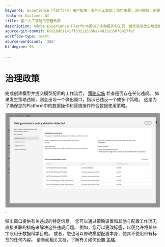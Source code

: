 ```yaml
---
keywords: Experience Platform；用户指南；客户人工智能；热门主题；访问控制；创建模型；
feature: Customer AI
title: 客户人工智能的管理政策
description: Adobe Experience Platform提供了多种服务和工具，使您能够放心地控制收集的体验数据。
source-git-commit: 66d20dc1141ff33211635ba74d320350f8b27fb7
workflow-type: tm+mt
source-wordcount: '186'
ht-degree: 0%

---
```



# 治理政策

完成创建模型并提交模型配置的工作流后， [策略实施](/help/data-governance/enforcement/auto-enforcement.md) 检查是否存在任何违规。 如果发生策略违规，则会出现一个弹出窗口，指示已违反一个或多个策略。 这是为了确保您的Platform中的数据操作和营销操作符合数据使用策略。

![显示有关策略违规信息的弹出窗口](../images/user-guide/policy-violation-popover-cai.png).

弹出窗口提供有关违规的特定信息。 您可以通过策略设置和其他与配置工作流无直接关联的措施来解决这些违规问题。 例如，您可以更改标签，以便允许将某些字段用于数据科学目的。 或者，您也可以修改模型配置本身，使其不使用带有标签的任何内容。 请参阅相关文档，了解有关如何设置 [策略](/help/data-governance/policies/overview.md).